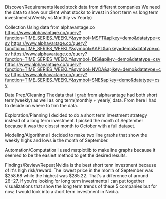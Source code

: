 Discover/Requirements
  Need stock data from different companies
  We need the data to show our client what stocks to invest in
  Short term vs long term investments(Weekly vs Monthly vs Yearly)

Collection
  Using data from alphavantage.co
    https://www.alphavantage.co/query?function=TIME_SERIES_WEEKLY&symbol=MSFT&apikey=demo&datatype=csv
    https://www.alphavantage.co/query?function=TIME_SERIES_WEEKLY&symbol=AAPL&apikey=demo&datatype=csv
    https://www.alphavantage.co/query?function=TIME_SERIES_WEEKLY&symbol=DIS&apikey=demo&datatype=csv
    https://www.alphavantage.co/query?function=TIME_SERIES_WEEKLY&symbol=NVDA&apikey=demo&datatype=csv
    https://www.alphavantage.co/query?function=TIME_SERIES_WEEKLY&symbol=SNE&apikey=demo&datatype=csv

Data Prep/Cleaning
  The data that I grab from alphavantage had both short term(weekly) as well as long term(monthly + yearly) data. From here I had to decide on where to trim the data.

Exploration/Planning
  I decided to do a short term investment strategy instead of a long term investment. I picked the month of September because it was the closest month to October with a full dataset.

Modeling/Algorithms
  I decided to make two line graphs that show the weekly highs and lows in the month of September.

Automation/Computation
  I used matplotlib to make line graphs because it seemed to be the easiest method to get the desired results.

Findings/Review/Repeat
  Nvidia is the best short term investment because of it's high risk/reward. The lowest price in the month of September was $258.68 while the highest was $285.22. That's a difference of around $26-$27. If you're looking for long term investments I can put together visualizations that show the long term trends of these 5 companies but for now, I would look into a short term investment in Nvidia.
